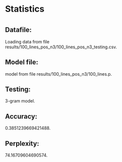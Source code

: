 <h1>Statistics<h1><h2>Datafile:</h2>
<p>Loading data from file results/100_lines_pos_n3/100_lines_pos_n3_testing.csv.</p>
<h2>Model file:</h2>
<p> model from file results/100_lines_pos_n3/100_lines.p.</p>
<h2>Testing:</h2>
<p> 3-gram model.</p>
<h2>Accuracy:</h2>
<p> 0.3851239669421488.</p>
<h2>Perplexity:</h2>
<p> 74.16709604690574.</p>
